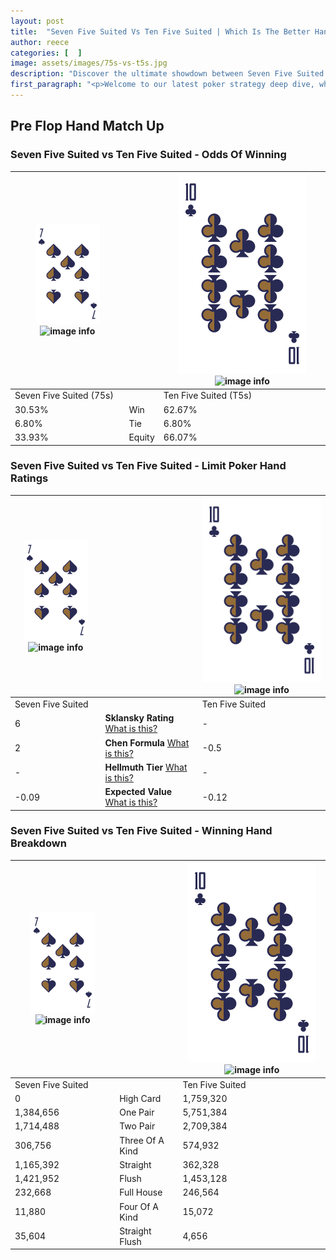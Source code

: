 ```yaml
---
layout: post
title:  "Seven Five Suited Vs Ten Five Suited | Which Is The Better Hand In Poker? A Complete Guide"
author: reece
categories: [  ]
image: assets/images/75s-vs-t5s.jpg
description: "Discover the ultimate showdown between Seven Five Suited and Ten Five Suited in poker! Uncover the odds, strategies, and scenarios where one hand triumphs over the other. Get ready to up your poker game with this thrilling analysis."
first_paragraph: "<p>Welcome to our latest poker strategy deep dive, where we're pitting two distinct hands against each other in a high-stakes showdown: Seven Five Suited vs Ten Five Suited.</p><p>In the dynamic world of poker, every decision counts, and knowing which hand holds the upper hand is key to your success at the table.</p><p>In this article, we'll dissect these two hands, explore the scenarios where one dominates the other, and equip you with the knowledge to make strategic choices that can tip the odds in your favor.</p><p>Get ready to unravel the intriguing dynamics of these poker hands and elevate your game to new heights.</p>"
---
```




[comment]: # (sp0)

## Pre Flop Hand Match Up

<div class="table hand-ratings" markdown="1"> 



### Seven Five Suited vs Ten Five Suited - Odds Of Winning


    
| ![image info](assets/images/hand1/7.png) ![image info](assets/images/hand1/5s.png) |  | ![image info](assets/images/hand2/T.png) ![image info](assets/images/hand2/5s.png) |
| -------- | -------- | -------- |
| Seven Five Suited (75s) |  | Ten Five Suited (T5s) |
| 30.53% | Win | 62.67% |
| 6.80% | Tie | 6.80% |
| 33.93% | Equity | 66.07% |




[comment]: # (sp1)



### Seven Five Suited vs Ten Five Suited - Limit Poker Hand Ratings


    
| ![image info](assets/images/hand1/7.png) ![image info](assets/images/hand1/5s.png) |  | ![image info](assets/images/hand2/T.png) ![image info](assets/images/hand2/5s.png) |
| -------- | -------- | -------- |
| Seven Five Suited |  | Ten Five Suited |
| 6 | **Sklansky Rating** [What is this?](/sklansky-rating-explained) | - |
| 2 | **Chen Formula** [What is this?](/chen-formula-explained) | -0.5 |
| - | **Hellmuth Tier** [What is this?](/Hellmuth-tier-explained) | - |
| -0.09 | **Expected Value** [What is this?](/expected-value-explained) | -0.12 |




[comment]: # (sp2)



### Seven Five Suited vs Ten Five Suited - Winning Hand Breakdown


    
| ![image info](assets/images/hand1/7.png) ![image info](assets/images/hand1/5s.png) |  | ![image info](assets/images/hand2/T.png) ![image info](assets/images/hand2/5s.png) |
| -------- | -------- | -------- |
| Seven Five Suited |  | Ten Five Suited |
| 0 | High Card | 1,759,320 |
| 1,384,656 | One Pair | 5,751,384 |
| 1,714,488 | Two Pair | 2,709,384 |
| 306,756 | Three Of A Kind | 574,932 |
| 1,165,392 | Straight | 362,328 |
| 1,421,952 | Flush | 1,453,128 |
| 232,668 | Full House | 246,564 |
| 11,880 | Four Of A Kind | 15,072 |
| 35,604 | Straight Flush | 4,656 |




[comment]: # (sp3)



</div>

[comment]: # (sp4)



[comment]: # (sp5)

